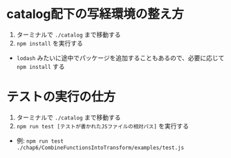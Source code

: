 # catalog配下の写経環境の整え方
1. ターミナルで `./catalog` まで移動する
2. `npm install` を実行する
  - `lodash` みたいに途中でパッケージを追加することもあるので、必要に応じて `npm install` する

# テストの実行の仕方
1. ターミナルで `./catalog` まで移動する
2. `npm run test [テストが書かれたJSファイルの相対パス]` を実行する
  - 例: `npm run test ./chap6/CombineFunctionsIntoTransform/examples/test.js`


